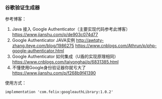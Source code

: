 ### 谷歌验证生成器
参考博客：
1. Java 接入 Google Authenticator（主要实现代码参考此博客）
https://www.jianshu.com/p/de903c074d77
2. Google Authenticator JAVA实例
http://awtqty-zhang.iteye.com/blog/1986275
https://www.cnblogs.com/Athrun/p/php-google-authenticator.html
3. Google Authenticator 如何集成（U盾的实现原理相同）
https://www.cnblogs.com/taiyonghai/p/6831385.html
4. 不懂使用Google身份验证器你就亏大了
https://www.jianshu.com/p/f268b9f41390

使用方式：

    implementation 'com.felix:googleauthLibrary:1.0.2'
